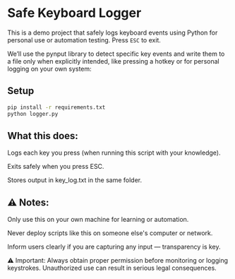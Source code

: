 # Safe Keyboard Logger

This is a demo project that safely logs keyboard events using Python for personal use or automation testing. Press `ESC` to exit.

We’ll use the pynput library to detect specific key events and write them to a file only when explicitly intended, like pressing a hotkey or for personal logging on your own system:

## Setup

```bash
pip install -r requirements.txt
python logger.py
```


## What this does:

Logs each key you press (when running this script with your knowledge).

Exits safely when you press ESC.

Stores output in key_log.txt in the same folder.

## ⚠️ Notes:

Only use this on your own machine for learning or automation.

Never deploy scripts like this on someone else's computer or network.

Inform users clearly if you are capturing any input — transparency is key.

⚠️ Important: Always obtain proper permission before monitoring or logging keystrokes. Unauthorized use can result in serious legal consequences.
